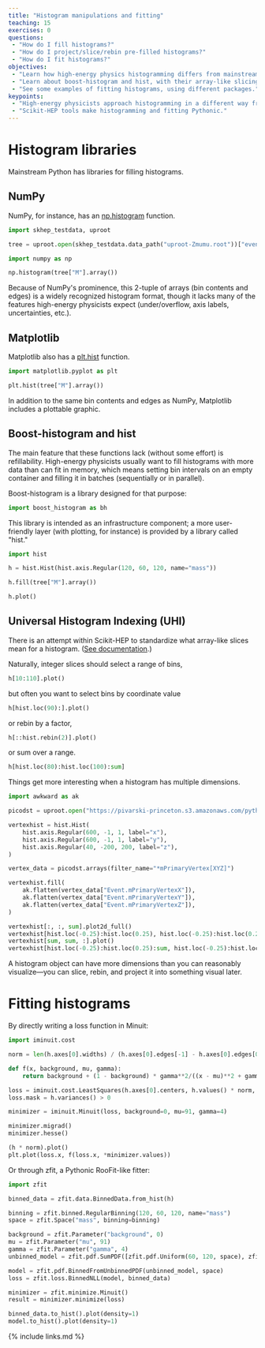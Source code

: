 ```yaml
---
title: "Histogram manipulations and fitting"
teaching: 15
exercises: 0
questions:
 - "How do I fill histograms?"
 - "How do I project/slice/rebin pre-filled histograms?"
 - "How do I fit histograms?"
objectives:
 - "Learn how high-energy physics histogramming differs from mainstream Python."
 - "Learn about boost-histogram and hist, with their array-like slicing syntax."
 - "See some examples of fitting histograms, using different packages."
keypoints:
 - "High-energy physicists approach histogramming in a different way from NumPy, Matplotlib, SciPy, etc."
 - "Scikit-HEP tools make histogramming and fitting Pythonic."
---
```


# Histogram libraries

Mainstream Python has libraries for filling histograms.

## NumPy

NumPy, for instance, has an [np.histogram](https://numpy.org/doc/stable/reference/generated/numpy.histogram.html) function.

```python
import skhep_testdata, uproot

tree = uproot.open(skhep_testdata.data_path("uproot-Zmumu.root"))["events"]

import numpy as np

np.histogram(tree["M"].array())
```

Because of NumPy's prominence, this 2-tuple of arrays (bin contents and edges) is a widely recognized histogram format, though it lacks many of the features high-energy physicists expect (under/overflow, axis labels, uncertainties, etc.).

## Matplotlib

Matplotlib also has a [plt.hist](https://matplotlib.org/stable/api/_as_gen/matplotlib.pyplot.hist.html) function.

```python
import matplotlib.pyplot as plt

plt.hist(tree["M"].array())
```

In addition to the same bin contents and edges as NumPy, Matplotlib includes a plottable graphic.

## Boost-histogram and hist

The main feature that these functions lack (without some effort) is refillability. High-energy physicists usually want to fill histograms with more data than can fit in memory, which means setting bin intervals on an empty container and filling it in batches (sequentially or in parallel).

Boost-histogram is a library designed for that purpose:

```python
import boost_histogram as bh
```

This library is intended as an infrastructure component; a more user-friendly layer (with plotting, for instance) is provided by a library called "hist."

```python
import hist

h = hist.Hist(hist.axis.Regular(120, 60, 120, name="mass"))

h.fill(tree["M"].array())

h.plot()
```

## Universal Histogram Indexing (UHI)

There is an attempt within Scikit-HEP to standardize what array-like slices mean for a histogram. ([See documentation](https://uhi.readthedocs.io/en/latest/indexing.html).)

Naturally, integer slices should select a range of bins,

```python
h[10:110].plot()
```

but often you want to select bins by coordinate value

```python
h[hist.loc(90):].plot()
```

or rebin by a factor,

```python
h[::hist.rebin(2)].plot()
```

or sum over a range.

```python
h[hist.loc(80):hist.loc(100):sum]
```

Things get more interesting when a histogram has multiple dimensions.

```python
import awkward as ak

picodst = uproot.open("https://pivarski-princeton.s3.amazonaws.com/pythia_ppZee_run17emb.picoDst.root:PicoDst")

vertexhist = hist.Hist(
    hist.axis.Regular(600, -1, 1, label="x"),
    hist.axis.Regular(600, -1, 1, label="y"),
    hist.axis.Regular(40, -200, 200, label="z"),
)

vertex_data = picodst.arrays(filter_name="*mPrimaryVertex[XYZ]")

vertexhist.fill(
    ak.flatten(vertex_data["Event.mPrimaryVertexX"]),
    ak.flatten(vertex_data["Event.mPrimaryVertexY"]),
    ak.flatten(vertex_data["Event.mPrimaryVertexZ"]),
)

vertexhist[:, :, sum].plot2d_full()
vertexhist[hist.loc(-0.25):hist.loc(0.25), hist.loc(-0.25):hist.loc(0.25), sum].plot2d_full()
vertexhist[sum, sum, :].plot()
vertexhist[hist.loc(-0.25):hist.loc(0.25):sum, hist.loc(-0.25):hist.loc(0.25):sum, :].plot()
```

A histogram object can have more dimensions than you can reasonably visualize—you can slice, rebin, and project it into something visual later.

# Fitting histograms

By directly writing a loss function in Minuit:

```python
import iminuit.cost

norm = len(h.axes[0].widths) / (h.axes[0].edges[-1] - h.axes[0].edges[0]) / h.sum()

def f(x, background, mu, gamma):
    return background + (1 - background) * gamma**2/((x - mu)**2 + gamma**2)/np.pi/gamma

loss = iminuit.cost.LeastSquares(h.axes[0].centers, h.values() * norm, np.sqrt(h.variances()) * norm, f)
loss.mask = h.variances() > 0

minimizer = iminuit.Minuit(loss, background=0, mu=91, gamma=4)

minimizer.migrad()
minimizer.hesse()

(h * norm).plot()
plt.plot(loss.x, f(loss.x, *minimizer.values))
```

Or through zfit, a Pythonic RooFit-like fitter:

```python
import zfit

binned_data = zfit.data.BinnedData.from_hist(h)

binning = zfit.binned.RegularBinning(120, 60, 120, name="mass")
space = zfit.Space("mass", binning=binning)

background = zfit.Parameter("background", 0)
mu = zfit.Parameter("mu", 91)
gamma = zfit.Parameter("gamma", 4)
unbinned_model = zfit.pdf.SumPDF([zfit.pdf.Uniform(60, 120, space), zfit.pdf.Cauchy(mu, gamma, space)], [background])

model = zfit.pdf.BinnedFromUnbinnedPDF(unbinned_model, space)
loss = zfit.loss.BinnedNLL(model, binned_data)

minimizer = zfit.minimize.Minuit()
result = minimizer.minimize(loss)

binned_data.to_hist().plot(density=1)
model.to_hist().plot(density=1)
```

{% include links.md %}
